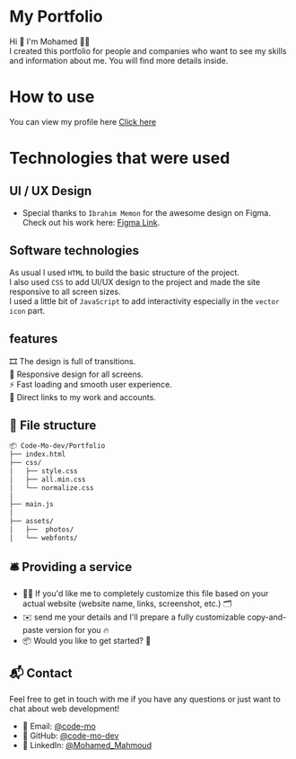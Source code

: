 # My Portfolio
Hi 👋 I'm Mohamed 👨‍💻 <br>
I created this portfolio for people and companies who  want to see my skills and information about me. You will find more details inside.

# How to use
You can view my profile here <a href="https://code-mo-dev.github.io/Portfolio/"> Click here </a>

# Technologies that were used

## UI / UX Design
- Special thanks to `Ibrahim Memon` for the awesome design on Figma. Check out his work here: [Figma Link](https://www.figma.com/community/file/1182197835889504018).

## Software technologies 

As usual I used `HTML` to build the basic structure of the project. <br>
I also used `CSS` to add UI/UX design to the project and made the site responsive to all screen sizes. <br>
I used a little bit of `JavaScript` to add interactivity especially in the `vector icon` part. <br>

## features 

🎞️ The design is full of transitions. <br>
📱 Responsive design for all screens. <br>
⚡ Fast loading and smooth user experience. <br>
🔗 Direct links to my work and accounts. <br>

## 📁 File structure

```bash
📦 Code-Mo-dev/Portfolio
├── index.html
├── css/
│   ├── style.css
│   ├── all.min.css
│   └── normalize.css
│
├── main.js
│  
├── assets/
│   ├──  photos/
│   └── webfonts/

```


## 🛎️ Providing a service

- 🧑‍💼 If you'd like me to completely customize this file based on your actual website (website name, links, screenshot, etc.) 🗂️ <br>
- ✉️ send me your details and I'll prepare a fully customizable copy-and-paste version for you 🔥
- 📦 Would you like to get started? 🤝

## 📬 Contact

Feel free to get in touch with me if you have any questions or just want to chat about web development!

- 📧 Email: [@code-mo](mailto:codemo2004@gmail.com)
- 🐙 GitHub: [@code-mo-dev](https://github.com/code-mo-dev)
- 💼 LinkedIn: [@‏Mohamed_Mahmoud‏](https://www.linkedin.com/in/mohamed-mahmoud-024714335/)


